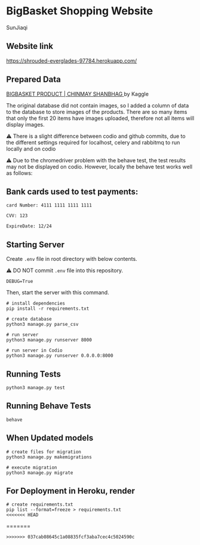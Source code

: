 # BigBasket Shopping Website

SunJiaqi


## Website link

https://shrouded-everglades-97784.herokuapp.com/

## Prepared Data

[BIGBASKET PRODUCT | CHINMAY SHANBHAG ](https://www.kaggle.com/datasets/chinmayshanbhag/big-basket-products) by Kaggle

The original database did not contain images, so I added a column of data to the database to store images of the products. There are so many items that only the first 20 items have images uploaded, therefore not all items will display images.


⚠️ There is a slight difference between codio and github commits, due to the different settings required for localhost, celery and rabbitmq to run locally and on codio

⚠️ Due to the chromedriver problem with the behave test, the test results may not be displayed on codio. However, locally the behave test works well as follows:

## Bank cards used to test payments:

```
card Number: 4111 1111 1111 1111

CVV: 123

ExpireDate: 12/24
```

## Starting Server

Create `.env` file in root directory with below contents.

⚠️ DO NOT commit `.env` file into this repository.

```.env
DEBUG=True
```
Then, start the server with this command.

```commandline
# install dependencies
pip install -r requirements.txt

# create database
python3 manage.py parse_csv

# run server
python3 manage.py runserver 8000

# run server in Codio
python3 manage.py runserver 0.0.0.0:8000
```

## Running Tests

```commandline
python3 manage.py test
```

## Running Behave Tests

```commandline
behave
```

## When Updated models

```commandline
# create files for migration
python3 manage.py makemigrations

# execute migration
python3 manage.py migrate
```

## For Deployment in Heroku, render

```commandline
# create requirements.txt
pip list --format=freeze > requirements.txt
<<<<<<< HEAD
```
=======
```
>>>>>>> 037cab08645c1a08835fcf3aba7cec4c5024590c
